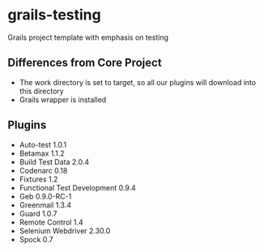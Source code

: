 grails-testing
==============

Grails project template with emphasis on testing

Differences from Core Project
-----------------------------

* The work directory is set to target, so all our plugins will download into this directory
* Grails wrapper is installed

Plugins
-------
* Auto-test 1.0.1
* Betamax 1.1.2
* Build Test Data 2.0.4 
* Codenarc 0.18 
* Fixtures 1.2 
* Functional Test Development 0.9.4 
* Geb 0.9.0-RC-1 
* Greenmail 1.3.4 
* Guard 1.0.7 
* Remote Control 1.4
* Selenium Webdriver 2.30.0
* Spock 0.7
